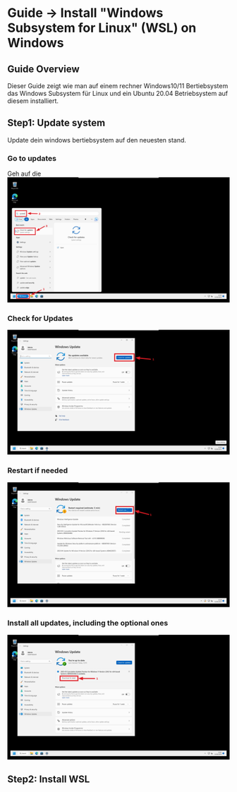 # Guide -> Install "Windows Subsystem for Linux" (WSL) on Windows

## Guide Overview
Dieser Guide zeigt wie man auf einem rechner Windows10/11 Bertiebsystem das Windows Subsystem für Linux und ein Ubuntu 20.04 Betriebsystem auf diesem installiert.

## Step1: Update system
Update dein windows bertiebsystem auf den neuesten stand.
### Go to updates
Geh auf die 
![Image](https://github.com/GeraldLeikam/tutorials/blob/master/images/windows/windows_11_go_to_updates.png)
### Check for Updates
![Image](https://github.com/GeraldLeikam/tutorials/blob/master/images/windows/windows_11_check_for_updates.png)
### Restart if needed
![Image](https://github.com/GeraldLeikam/tutorials/blob/master/images/windows/windows_11_update_restart.png)
### Install all updates, including the optional ones
![Image](https://github.com/GeraldLeikam/tutorials/blob/master/images/windows/windows_11_install_optional_update.png)
  
## Step2: Install WSL

